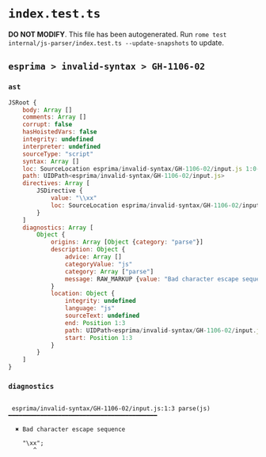 # `index.test.ts`

**DO NOT MODIFY**. This file has been autogenerated. Run `rome test internal/js-parser/index.test.ts --update-snapshots` to update.

## `esprima > invalid-syntax > GH-1106-02`

### `ast`

```javascript
JSRoot {
	body: Array []
	comments: Array []
	corrupt: false
	hasHoistedVars: false
	integrity: undefined
	interpreter: undefined
	sourceType: "script"
	syntax: Array []
	loc: SourceLocation esprima/invalid-syntax/GH-1106-02/input.js 1:0-2:0
	path: UIDPath<esprima/invalid-syntax/GH-1106-02/input.js>
	directives: Array [
		JSDirective {
			value: "\\xx"
			loc: SourceLocation esprima/invalid-syntax/GH-1106-02/input.js 1:0-1:6
		}
	]
	diagnostics: Array [
		Object {
			origins: Array [Object {category: "parse"}]
			description: Object {
				advice: Array []
				categoryValue: "js"
				category: Array ["parse"]
				message: RAW_MARKUP {value: "Bad character escape sequence"}
			}
			location: Object {
				integrity: undefined
				language: "js"
				sourceText: undefined
				end: Position 1:3
				path: UIDPath<esprima/invalid-syntax/GH-1106-02/input.js>
				start: Position 1:3
			}
		}
	]
}
```

### `diagnostics`

```

 esprima/invalid-syntax/GH-1106-02/input.js:1:3 parse(js) ━━━━━━━━━━━━━━━━━━━━━━━━━━━━━━━━━━━━━━━━━━

  ✖ Bad character escape sequence

    "\xx";
       ^


```
